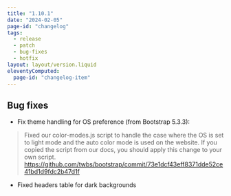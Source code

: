 ```yaml
---
title: "1.10.1"
date: "2024-02-05"
page-id: "changelog"
tags: 
  - release
  - patch
  - bug-fixes
  - hotfix
layout: layout/version.liquid
eleventyComputed:
  page-id: "changelog-item"
---
```

## Bug fixes
- Fix theme handling for OS preference (from Bootstrap 5.3.3):
> Fixed our color-modes.js script to handle the case where the OS is set to light mode and the auto color mode is used on the website. If you copied the script from our docs, you should apply this change to your own script.
https://github.com/twbs/bootstrap/commit/73e1dcf43eff8371dde52ce41bd1d9fdc2b47d1f
- Fixed headers table for dark backgrounds